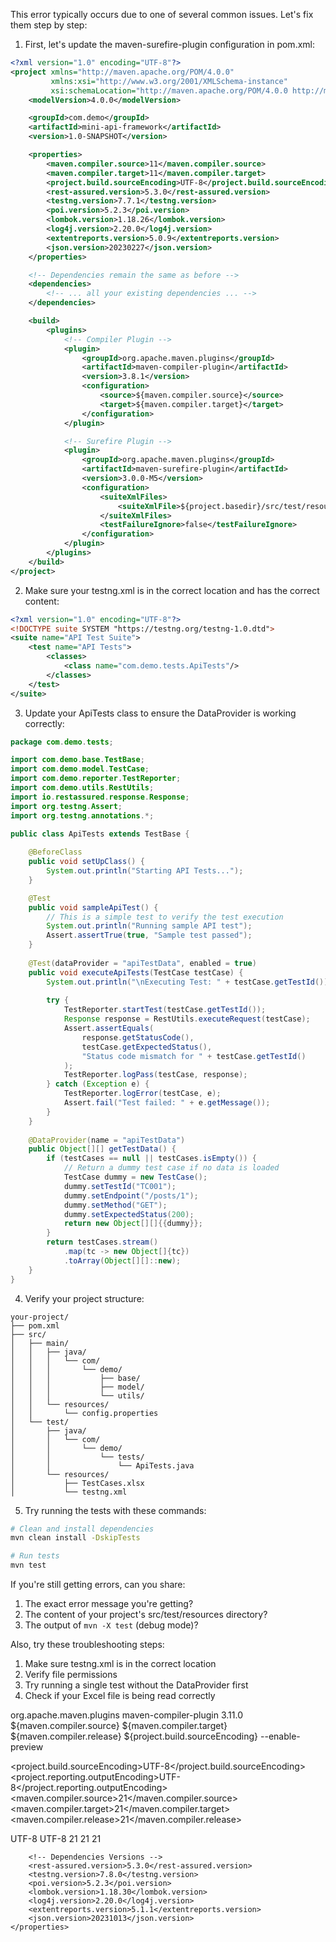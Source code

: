 This error typically occurs due to one of several common issues. Let's fix them step by step:

1. First, let's update the maven-surefire-plugin configuration in pom.xml:

```xml
<?xml version="1.0" encoding="UTF-8"?>
<project xmlns="http://maven.apache.org/POM/4.0.0"
         xmlns:xsi="http://www.w3.org/2001/XMLSchema-instance"
         xsi:schemaLocation="http://maven.apache.org/POM/4.0.0 http://maven.apache.org/xsd/maven-4.0.0.xsd">
    <modelVersion>4.0.0</modelVersion>

    <groupId>com.demo</groupId>
    <artifactId>mini-api-framework</artifactId>
    <version>1.0-SNAPSHOT</version>

    <properties>
        <maven.compiler.source>11</maven.compiler.source>
        <maven.compiler.target>11</maven.compiler.target>
        <project.build.sourceEncoding>UTF-8</project.build.sourceEncoding>
        <rest-assured.version>5.3.0</rest-assured.version>
        <testng.version>7.7.1</testng.version>
        <poi.version>5.2.3</poi.version>
        <lombok.version>1.18.26</lombok.version>
        <log4j.version>2.20.0</log4j.version>
        <extentreports.version>5.0.9</extentreports.version>
        <json.version>20230227</json.version>
    </properties>

    <!-- Dependencies remain the same as before -->
    <dependencies>
        <!-- ... all your existing dependencies ... -->
    </dependencies>

    <build>
        <plugins>
            <!-- Compiler Plugin -->
            <plugin>
                <groupId>org.apache.maven.plugins</groupId>
                <artifactId>maven-compiler-plugin</artifactId>
                <version>3.8.1</version>
                <configuration>
                    <source>${maven.compiler.source}</source>
                    <target>${maven.compiler.target}</target>
                </configuration>
            </plugin>

            <!-- Surefire Plugin -->
            <plugin>
                <groupId>org.apache.maven.plugins</groupId>
                <artifactId>maven-surefire-plugin</artifactId>
                <version>3.0.0-M5</version>
                <configuration>
                    <suiteXmlFiles>
                        <suiteXmlFile>${project.basedir}/src/test/resources/testng.xml</suiteXmlFile>
                    </suiteXmlFiles>
                    <testFailureIgnore>false</testFailureIgnore>
                </configuration>
            </plugin>
        </plugins>
    </build>
</project>

```

2. Make sure your testng.xml is in the correct location and has the correct content:

```xml
<?xml version="1.0" encoding="UTF-8"?>
<!DOCTYPE suite SYSTEM "https://testng.org/testng-1.0.dtd">
<suite name="API Test Suite">
    <test name="API Tests">
        <classes>
            <class name="com.demo.tests.ApiTests"/>
        </classes>
    </test>
</suite>

```

3. Update your ApiTests class to ensure the DataProvider is working correctly:

```java
package com.demo.tests;

import com.demo.base.TestBase;
import com.demo.model.TestCase;
import com.demo.reporter.TestReporter;
import com.demo.utils.RestUtils;
import io.restassured.response.Response;
import org.testng.Assert;
import org.testng.annotations.*;

public class ApiTests extends TestBase {
    
    @BeforeClass
    public void setUpClass() {
        System.out.println("Starting API Tests...");
    }

    @Test
    public void sampleApiTest() {
        // This is a simple test to verify the test execution
        System.out.println("Running sample API test");
        Assert.assertTrue(true, "Sample test passed");
    }
    
    @Test(dataProvider = "apiTestData", enabled = true)
    public void executeApiTests(TestCase testCase) {
        System.out.println("\nExecuting Test: " + testCase.getTestId());
        
        try {
            TestReporter.startTest(testCase.getTestId());
            Response response = RestUtils.executeRequest(testCase);
            Assert.assertEquals(
                response.getStatusCode(), 
                testCase.getExpectedStatus(), 
                "Status code mismatch for " + testCase.getTestId()
            );
            TestReporter.logPass(testCase, response);
        } catch (Exception e) {
            TestReporter.logError(testCase, e);
            Assert.fail("Test failed: " + e.getMessage());
        }
    }
    
    @DataProvider(name = "apiTestData")
    public Object[][] getTestData() {
        if (testCases == null || testCases.isEmpty()) {
            // Return a dummy test case if no data is loaded
            TestCase dummy = new TestCase();
            dummy.setTestId("TC001");
            dummy.setEndpoint("/posts/1");
            dummy.setMethod("GET");
            dummy.setExpectedStatus(200);
            return new Object[][]{{dummy}};
        }
        return testCases.stream()
            .map(tc -> new Object[]{tc})
            .toArray(Object[][]::new);
    }
}

```

4. Verify your project structure:
```
your-project/
├── pom.xml
├── src/
│   ├── main/
│   │   ├── java/
│   │   │   └── com/
│   │   │       └── demo/
│   │   │           ├── base/
│   │   │           ├── model/
│   │   │           └── utils/
│   │   └── resources/
│   │       └── config.properties
│   └── test/
│       ├── java/
│       │   └── com/
│       │       └── demo/
│       │           └── tests/
│       │               └── ApiTests.java
│       └── resources/
│           ├── TestCases.xlsx
│           └── testng.xml
```

5. Try running the tests with these commands:
```bash
# Clean and install dependencies
mvn clean install -DskipTests

# Run tests
mvn test
```

If you're still getting errors, can you share:
1. The exact error message you're getting?
2. The content of your project's src/test/resources directory?
3. The output of `mvn -X test` (debug mode)?

Also, try these troubleshooting steps:
1. Make sure testng.xml is in the correct location
2. Verify file permissions
3. Try running a single test without the DataProvider first
4. Check if your Excel file is being read correctly

<plugin>
                <groupId>org.apache.maven.plugins</groupId>
                <artifactId>maven-compiler-plugin</artifactId>
                <version>3.11.0</version>
                <configuration>
                    <source>${maven.compiler.source}</source>
                    <target>${maven.compiler.target}</target>
                    <release>${maven.compiler.release}</release>
                    <encoding>${project.build.sourceEncoding}</encoding>
                    <compilerArgs>
                        <arg>--enable-preview</arg>
                    </compilerArgs>
                </configuration>
            </plugin>

<project.build.sourceEncoding>UTF-8</project.build.sourceEncoding>
        <project.reporting.outputEncoding>UTF-8</project.reporting.outputEncoding>
        <maven.compiler.source>21</maven.compiler.source>
        <maven.compiler.target>21</maven.compiler.target>
        <maven.compiler.release>21</maven.compiler.release>


<properties>
        <!-- Java Configuration -->
        <project.build.sourceEncoding>UTF-8</project.build.sourceEncoding>
        <project.reporting.outputEncoding>UTF-8</project.reporting.outputEncoding>
        <maven.compiler.source>21</maven.compiler.source>
        <maven.compiler.target>21</maven.compiler.target>
        <maven.compiler.release>21</maven.compiler.release>

        <!-- Dependencies Versions -->
        <rest-assured.version>5.3.0</rest-assured.version>
        <testng.version>7.8.0</testng.version>
        <poi.version>5.2.3</poi.version>
        <lombok.version>1.18.30</lombok.version>
        <log4j.version>2.20.0</log4j.version>
        <extentreports.version>5.1.1</extentreports.version>
        <json.version>20231013</json.version>
    </properties>
